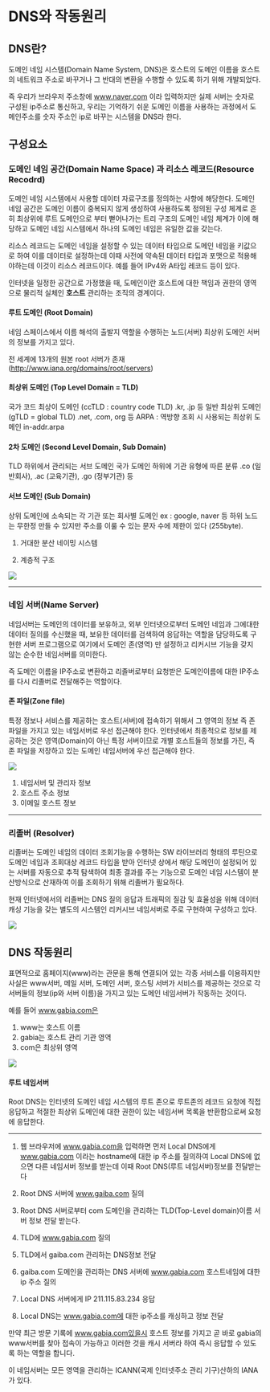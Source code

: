 # DNS와 작동원리

## DNS란?

도메인 네임 시스템(Domain Name System, DNS)은 호스트의 도메인 이름을 호스트의 네트워크 주소로 바꾸거나 그 반대의 변환을 수행할 수 있도록 하기 위해 개발되었다. 

즉 우리가 브라우저 주소창에 www.naver.com 이라 입력하지만 실제 서버는 숫자로 구성된 ip주소로 통신하고, 우리는 기억하기 쉬운 도메인 이름을 사용하는 과정에서 도메인주소를 숫자 주소인 ip로 바꾸는 시스템을 DNS라 한다.

## 구성요소

### 도메인 네임 공간(Domain Name Space) 과 리소스 레코드(Resource Recodrd)

도메인 네임 시스템에서 사용할 데이터 자료구조를 정의하는 사항에 해당한다. 도메인 네임 공간은 도메인 이름이 중복되지 않게 생성하여 사용하도록 정의된 구성 체계로 흔히 최상위에 루트 도메인으로 부터 뻗어나가는 트리 구조의 도메인 네임 체계가 이에 해당하고 도메인 네임 시스템에서 하나의 도메인 네임은 유일한 값을 갖는다.

리소스 레코드는 도메인 네임을 설정할 수 있는 데이터 타입으로 도메인 네임을 키값으로 하여 이를 데이터로 설정하는데 이때 사전에 약속된 데이터 타입과 포맷으로 적용해야하는데 이것이 리소스 레코드이다.
예를 들어 IPv4와 A타입 레코드 등이 있다.

인터넷을 일정한 공간으로 가정했을 때, 도메인이란 호스트에 대한 책임과 권한의 영역으로 물리적 실체인 **호스트** 관리하는 조직의 경계이다.

#### 루트 도메인 (Root Domain)
네임 스페이스에서 이름 해석의 출발지 역할을 수행하는 노드(서버)
최상위 도메인 서버의 정보를 가지고 있다.

전 세계에 13개의 원본 root 서버가 존재 (http://www.iana.org/domains/root/servers)

#### 최상위 도메인 (Top Level Domain = TLD)
국가 코드 최상이 도메인 (ccTLD : country code TLD)
.kr, .jp 등
일반 최상위 도메인 (gTLD = global TLD)
.net, .com, org 등
ARPA : 역방향 조회 시 사용되는 최상위 도메인
in-addr.arpa
#### 2차 도메인 (Second Level Domain, Sub Domain)
TLD 하위에서 관리되는 서브 도메인
국가 도메인 하위에 기관 유형에 따른 분류
.co (일반회사), .ac (교육기관), .go (정부기관) 등
#### 서브 도메인 (Sub Domain)
상위 도메인에 소속되는 각 기관 또는 회사별 도메인
ex : google, naver 등
하위 노드는 무한정 만들 수 있지만 주소를 이룰 수 있는 문자 수에 제한이 있다 (255byte).

1. 거대한 분산 네이밍 시스템

2. 계층적 구조

<img src="https://t1.daumcdn.net/cfile/tistory/2316A93F51C462940C">

---

### 네임 서버(Name Server)

네임서버는 도메인의 데이터를 보유하고, 외부 인터넷으로부터 도메인 네임과 그에대한 데이터 질의를 수신했을 때, 보유한 데이터를 검색하여 응답하는 역할을 담당하도록 구현한 서버 프로그램으로 여기에서 도메인 존(영역) 만 설정하고 리커시브 기능을 갖지 않는 순수한 네임서버를 의미한다.

즉 도메인 이름을 IP주소로 변환하고 리졸버로부터 요청받은 도메인이름에 대한 IP주소를 다시 리졸버로 전달해주는 역할이다.



#### 존 파일(Zone file)

특정 정보나 서비스를 제공하는 호스트(서버)에 접속하기 위해서 그 영역의 정보 즉 존 파일을 가지고 있는 네임서버로 우선 접근해야 한다.
인터넷에서 최종적으로 정보를 제공하는 것은 영역(Domain)이 아닌 특정 서버이므로 개별 호스트들의 정보를 가진, 즉 존 파일을 저장하고 있는 도메인 네임서버에 우선 접근해야 한다.

<img src="http://library.gabia.com/wp-content/uploads/2016/09/%ED%98%B8%EC%8A%A4%ED%8A%B8-%EB%84%A4%EC%9E%84%EC%84%9C%EB%B2%84-%EA%B7%B8%EB%A6%AC%EA%B3%A0-%EC%A1%B4%ED%8C%8C%EC%9D%BC.png">

1. 네임서버 및 관리자 정보
2. 호스트 주소 정보
3. 이메일 호스트 정보

---

### 리졸버 (Resolver)

리졸버는 도메인 네임의 데이터 조회기능을 수행하는 SW 라이브러리 형태의 루틴으로 도메인 네임과 조회대상 레코드 타입을 받아 인터넷 상에서 해당 도메인이 설정되어 있는 서버를 자동으로 추적 탐색하여 최종 결과를 주는 기능으로 도메인 네임 시스템이 분산방식으로 산재하여 이를 조회하기 위해 리졸버가 필요하다.

현재 인터넷에서의 리졸버는 DNS 질의 응답과 트래픽의 질감 및 효율성을 위해 데이터 캐싱 기능을 갖는 별도의 시스템인 리커시브 네임서버로 주로 구현하여 구성하고 있다.

<img src="https://t1.daumcdn.net/cfile/tistory/994D08335A296B1318">


## DNS 작동원리 

표면적으로 홈페이지(www)라는 관문을 통해 연결되어 있는 각종 서비스를 이용하지만 사실은 www서버, 메일 서버, 도메인 서버, 호스팅 서버가 서비스를 제공하는 것으로 각 서버들의 정보(ip와 서버 이름)을 가지고 있는 도메인 네임서버가 작동하는 것이다.

예를 들어 www.gabia.com은 

1. www는 호스트 이름
2. gabia는 호스트 관리 기관 영역
3. com은 최상위 영역

<img src="http://library.gabia.com/wp-content/uploads/2016/09/DNS-%EC%9E%91%EB%8F%99-%EB%B0%A9%EC%8B%9D.png">

#### 루트 네임서버

Root DNS는 인터넷의 도메인 네임 시스템의 루트 존으로 루트존의 레코드 요청에 직접 응답하고 적절한 최상위 도메인에 대한 권한이 있는 네임서버 목록을 반환함으로써 요청에 응답한다.

---

1. 웹 브라우저에 www.gabia.com을 입력하면 먼저 Local DNS에게 www.gabia.com 이라는 hostname에 대한 ip 주소를 질의하여 Local DNS에 없으면 다른 네임서버 정보를 받는데 이때 Root DNS(루트 네임서버)정보를 전달받는다

2. Root DNS 서버에 www.gaiba.com 질의

3. Root DNS 서버로부터 com 도메인을 관리하는 TLD(Top-Level domain)이름 서버 정보 전달 받는다.

4. TLD에 www.gabia.com 질의
5. TLD에서 gaiba.com 관리하는 DNS정보 전달
6. gaiba.com 도메인을 관리하는 DNS 서버에 www.gabia.com 호스트네임에 대한 ip 주소 질의
7. Local DNS 서버에게 IP 211.115.83.234 응답
8. Local DNS는 www.gabia.com에 대한 ip주소를 캐싱하고 정보 전달

만약 최근 방문 기록에 www.gabia.com있을시 호스트 정보를 가지고 곧 바로 gabia의 www서버를 찾아 접속이 가능하고 이러한 것을 캐시 서버라 하여 즉시 응답할 수 있도록 하는 역할을 합니다.

이 네임서버는 모든 영역을 관리하는 ICANN(국제 인터넷주소 관리 기구)산하의 IANA가 있다.


